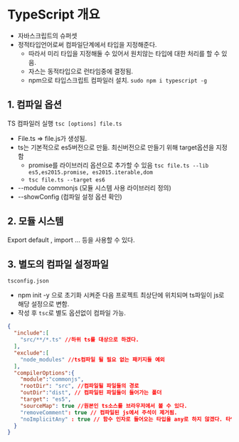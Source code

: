 # TypeScript 개요

- 자바스크립트의 슈퍼셋
- 정적타입언어로써 컴파일단계에서 타입을 지정해준다.
  - 따라서 미리 타입을 지정해둘 수 있어서 원치않는 타입에 대한 처리를 할 수 있음.
  - 자스는 동적타입으로 런타임중에 결정됨.
  - npm으로 타입스크립트 컴파일러 설치. `sudo npm i typescript -g`





## 1. 컴파일 옵션

TS 컴파일러 실행 `tsc [options] file.ts`

- File.ts => file.js가 생성됨.
- ts는 기본적으로 es5버전으로 만듦. 최신버전으로 만들기 위해 target옵션을 지정함
  - promise를 라이브러리 옵션으로 추가할 수 있음 `tsc file.ts --lib es5,es2015.promise, es2015.iterable,dom`
  - `tsc file.ts --target es6`
- --module commonjs (모듈 시스템 사용 라이브러리 정의)
- --showConfig (컴파일 설정 옵션 확인)





## 2. 모듈 시스템

Export default , import ... 등을 사용할 수 있다.





## 3. 별도의 컴파일 설정파일

`tsconfig.json`

- npm init -y 으로 초기화 시켜준 다음 프로젝트 최상단에 위치되며 ts파일이 js로 해당 설정으로 변함.
- 작성 후 `tsc`로 별도 옵션없이 컴파일 가능.

```json
{
  "include":[
    "src/**/*.ts" //하위 ts를 대상으로 하겠다.
  ],
  "exclude":[
    "node_modules" //ts컴파일 될 필요 없는 패키지들 예외
  ],
  "compilerOptions":{
    "module":"commonjs",
    "rootDir": "src", //컴파일될 파일들의 경로
    "outDir":"dist", // 컴파일된 파일들이 들어가는 폴더
    "target": "es5",
    "sourceMap": true //원본인 ts소스를 브라우저에서 볼 수 있다.
    "removeComment": true // 컴파일된 js에서 주석이 제거됨.
    "noImplicitAny" : true // 함수 인자로 들어오는 타입을 any로 하지 않겠다. 타입지정해라.
  }
}
```

